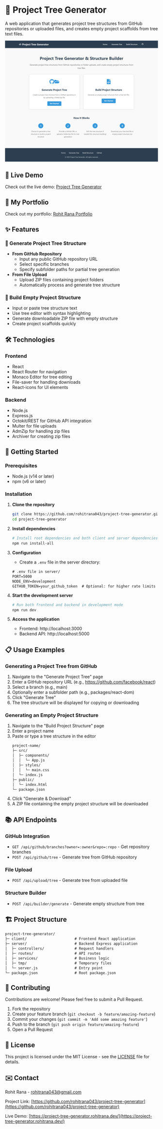 # 🌲 Project Tree Generator

A web application that generates project tree structures from GitHub repositories or uploaded files, and creates empty project scaffolds from tree text files.

[![Live Demo](client/public/screenshot1.png)](https://project-tree-generator.rohitrana.dev/)

## 🌟 Live Demo

Check out the live demo: [Project Tree Generator](https://project-tree-generator.rohitrana.dev/)

## 📝 My Portfolio

Check out my portfolio: [Rohit Rana Portfolio](https://rohitrana.dev/)

## ✨ Features

### 📝 Generate Project Tree Structure

- **From GitHub Repository**
  - Input any public GitHub repository URL
  - Select specific branches
  - Specify subfolder paths for partial tree generation
- **From File Upload**
  - Upload ZIP files containing project folders
  - Automatically process and generate tree structure

### 🔄 Build Empty Project Structure

- Input or paste tree structure text
- Use tree editor with syntax highlighting
- Generate downloadable ZIP file with empty structure
- Create project scaffolds quickly

## 🛠️ Technologies

### Frontend

- React
- React Router for navigation
- Monaco Editor for tree editing
- File-saver for handling downloads
- React-icons for UI elements

### Backend

- Node.js
- Express.js
- Octokit/REST for GitHub API integration
- Multer for file uploads
- AdmZip for handling zip files
- Archiver for creating zip files

## 🚀 Getting Started

### Prerequisites

- Node.js (v14 or later)
- npm (v6 or later)

### Installation

1. **Clone the repository**

   ```bash
   git clone https://github.com/rohitrana043/project-tree-generator.git
   cd project-tree-generator
   ```

2. **Install dependencies**

   ```bash
   # Install root dependencies and both client and server dependencies
   npm run install-all
   ```

3. **Configuration**

   - Create a `.env` file in the server directory:

   ```
   # .env file in server/
   PORT=5000
   NODE_ENV=development
   GITHUB_TOKEN=your_github_token  # Optional: for higher rate limits
   ```

4. **Start the development server**

   ```bash
   # Run both frontend and backend in development mode
   npm run dev
   ```

5. **Access the application**
   - Frontend: http://localhost:3000
   - Backend API: http://localhost:5000

## 📋 Usage Examples

### Generating a Project Tree from GitHub

1. Navigate to the "Generate Project Tree" page
2. Enter a GitHub repository URL (e.g., https://github.com/facebook/react)
3. Select a branch (e.g., main)
4. Optionally enter a subfolder path (e.g., packages/react-dom)
5. Click "Generate Tree"
6. The tree structure will be displayed for copying or downloading

### Generating an Empty Project Structure

1. Navigate to the "Build Project Structure" page
2. Enter a project name
3. Paste or type a tree structure in the editor
   ```
   project-name/
   ├─ src/
   │  ├─ components/
   │  │  └─ App.js
   │  ├─ styles/
   │  │  └─ main.css
   │  └─ index.js
   ├─ public/
   │  └─ index.html
   └─ package.json
   ```
4. Click "Generate & Download"
5. A ZIP file containing the empty project structure will be downloaded

## 📚 API Endpoints

### GitHub Integration

- `GET /api/github/branches?owner=:owner&repo=:repo` - Get repository branches
- `POST /api/github/tree` - Generate tree from GitHub repository

### File Upload

- `POST /api/upload/tree` - Generate tree from uploaded file

### Structure Builder

- `POST /api/builder/generate` - Generate empty structure from tree

## 🏗️ Project Structure

```
project-tree-generator/
├─ client/                      # Frontend React application
├─ server/                      # Backend Express application
│  ├─ controllers/              # Request handlers
│  ├─ routes/                   # API routes
│  ├─ services/                 # Business logic
│  ├─ tmp/                      # Temporary files
│  └─ server.js                 # Entry point
└─ package.json                 # Root package.json
```

## 🤝 Contributing

Contributions are welcome! Please feel free to submit a Pull Request.

1. Fork the repository
2. Create your feature branch (`git checkout -b feature/amazing-feature`)
3. Commit your changes (`git commit -m 'Add some amazing feature'`)
4. Push to the branch (`git push origin feature/amazing-feature`)
5. Open a Pull Request

## 📄 License

This project is licensed under the MIT License - see the [LICENSE](LICENSE) file for details.

## ✉️ Contact

Rohit Rana - [rohitrana043@gmail.com](mailto:rohitrana043@gmail.com)

Project Link: [https://github.com/rohitrana043/project-tree-generator](https://github.com/rohitrana043/project-tree-generator)

Live Demo: [https://project-tree-generator.rohitrana.dev/](https://project-tree-generator.rohitrana.dev/)
